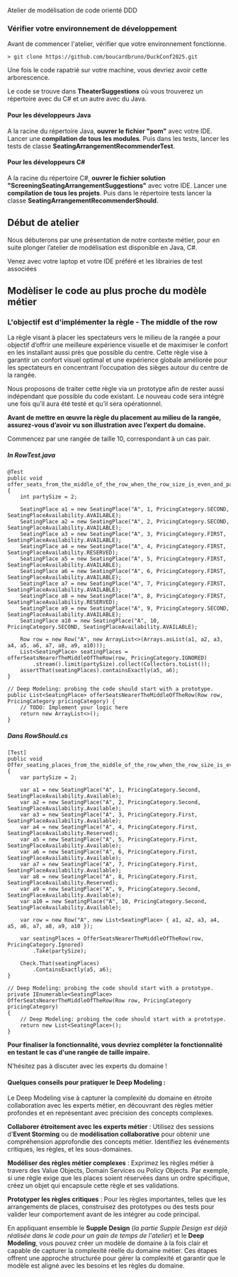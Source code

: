 Atelier de modélisation de code orienté DDD

### Vérifier votre environnement de développement



Avant de commencer l'atelier, vérifier que votre environnement fonctionne.

```
> git clone https://github.com/boucardbruno/DuckConf2025.git
```



Une fois le code rapatrié sur votre machine, vous devriez avoir cette arborescence.

Le code se trouve dans **TheaterSuggestions** où vous trouverez un répertoire avec du C# et un autre avec du Java.

#### Pour les développeurs Java



A la racine du répertoire Java, **ouvrer le fichier "pom"** avec votre IDE. Lancer une **compilation de tous les modules**. Puis dans les tests, lancer les tests de classe **SeatingArrangementRecommenderTest**.

#### Pour les développeurs C#



A la racine du répertoire C#, **ouvrer le fichier solution "ScreeningSeatingArrangementSuggestions"** avec votre IDE. Lancer une **compilation de tous les projets**. Puis dans le répertoire tests lancer la classe **SeatingArrangementRecommenderShould**.

## Début de atelier



Nous débuterons par une présentation de notre contexte métier, pour en suite plonger l’atelier de modélisation est disponible en Java, C#.

Venez avec votre laptop et votre IDE préféré et les librairies de test associées

## Modèliser le code au plus proche du modèle métier



### L'objectif est d'implémenter la règle - The middle of the row



La règle visant à placer les spectateurs vers le milieu de la rangée a pour objectif d’offrir une meilleure expérience visuelle et de maximiser le confort en les installant aussi près que possible du centre. Cette règle vise à garantir un confort visuel optimal et une expérience globale améliorée pour les spectateurs en concentrant l’occupation des sièges autour du centre de la rangée.

Nous proposons de traiter cette règle via un prototype afin de rester aussi indépendant que possible du code existant. Le nouveau code sera intégré une fois qu’il aura été testé et qu’il sera opérationnel.

**Avant de mettre en œuvre la règle du placement au milieu de la rangée, assurez-vous d’avoir vu son illustration avec l’expert du domaine.**

Commencez par une rangée de taille 10, correspondant à un cas pair.

##### In RowTest.java



```
@Test
public void offer_seats_from_the_middle_of_the_row_when_the_row_size_is_even_and_party_size_is_greater_than_one() {
    int partySize = 2;

    SeatingPlace a1 = new SeatingPlace("A", 1, PricingCategory.SECOND, SeatingPlaceAvailability.AVAILABLE);
    SeatingPlace a2 = new SeatingPlace("A", 2, PricingCategory.SECOND, SeatingPlaceAvailability.AVAILABLE);
    SeatingPlace a3 = new SeatingPlace("A", 3, PricingCategory.FIRST, SeatingPlaceAvailability.AVAILABLE);
    SeatingPlace a4 = new SeatingPlace("A", 4, PricingCategory.FIRST, SeatingPlaceAvailability.RESERVED);
    SeatingPlace a5 = new SeatingPlace("A", 5, PricingCategory.FIRST, SeatingPlaceAvailability.AVAILABLE);
    SeatingPlace a6 = new SeatingPlace("A", 6, PricingCategory.FIRST, SeatingPlaceAvailability.AVAILABLE);
    SeatingPlace a7 = new SeatingPlace("A", 7, PricingCategory.FIRST, SeatingPlaceAvailability.AVAILABLE);
    SeatingPlace a8 = new SeatingPlace("A", 8, PricingCategory.FIRST, SeatingPlaceAvailability.RESERVED);
    SeatingPlace a9 = new SeatingPlace("A", 9, PricingCategory.SECOND, SeatingPlaceAvailability.AVAILABLE);
    SeatingPlace a10 = new SeatingPlace("A", 10, PricingCategory.SECOND, SeatingPlaceAvailability.AVAILABLE);

    Row row = new Row("A", new ArrayList<>(Arrays.asList(a1, a2, a3, a4, a5, a6, a7, a8, a9, a10)));
    List<SeatingPlace> seatingPlaces = offerSeatsNearerTheMiddleOfTheRow(row, PricingCategory.IGNORED)
        .stream().limit(partySize).collect(Collectors.toList());
    assertThat(seatingPlaces).containsExactly(a5, a6);
}

// Deep Modeling: probing the code should start with a prototype.
public List<SeatingPlace> offerSeatsNearerTheMiddleOfTheRow(Row row, PricingCategory pricingCategory) {
    // TODO: Implement your logic here
    return new ArrayList<>();
}
```



##### Dans RowShould.cs



```
[Test]
public void Offer_seating_places_from_the_middle_of_the_row_when_the_row_size_is_even_and_party_size_is_greater_than_one()
{
    var partySize = 2;

    var a1 = new SeatingPlace("A", 1, PricingCategory.Second, SeatingPlaceAvailability.Available);
    var a2 = new SeatingPlace("A", 2, PricingCategory.Second, SeatingPlaceAvailability.Available);
    var a3 = new SeatingPlace("A", 3, PricingCategory.First, SeatingPlaceAvailability.Available);
    var a4 = new SeatingPlace("A", 4, PricingCategory.First, SeatingPlaceAvailability.Reserved);
    var a5 = new SeatingPlace("A", 5, PricingCategory.First, SeatingPlaceAvailability.Available);
    var a6 = new SeatingPlace("A", 6, PricingCategory.First, SeatingPlaceAvailability.Available);
    var a7 = new SeatingPlace("A", 7, PricingCategory.First, SeatingPlaceAvailability.Available);
    var a8 = new SeatingPlace("A", 8, PricingCategory.First, SeatingPlaceAvailability.Reserved);
    var a9 = new SeatingPlace("A", 9, PricingCategory.Second, SeatingPlaceAvailability.Available);
    var a10 = new SeatingPlace("A", 10, PricingCategory.Second, SeatingPlaceAvailability.Available);

    var row = new Row("A", new List<SeatingPlace> { a1, a2, a3, a4, a5, a6, a7, a8, a9, a10 });

    var seatingPlaces = OfferSeatsNearerTheMiddleOfTheRow(row, PricingCategory.Ignored)
        .Take(partySize);

    Check.That(seatingPlaces)
        .ContainsExactly(a5, a6);
}

// Deep Modeling: probing the code should start with a prototype.
private IEnumerable<SeatingPlace> OfferSeatsNearerTheMiddleOfTheRow(Row row, PricingCategory pricingCategory)
{
    // Deep Modeling: probing the code should start with a prototype.
    return new List<SeatingPlace>();
}
```



**Pour finaliser la fonctionnalité, vous devriez compléter la fonctionnalité en testant le cas d'une rangée de taille impaire.**

N'hésitez pas à discuter avec les experts du domaine !

#### Quelques conseils pour pratiquer le Deep Modeling :

Le Deep Modeling vise à capturer la complexité du domaine en étroite collaboration avec les experts métier, en découvrant des règles métier profondes et en représentant avec précision des concepts complexes.

**Collaborer étroitement avec les experts métier** : Utilisez des sessions d'**Event Storming** ou de **modélisation collaborative** pour obtenir une compréhension approfondie des concepts métier. Identifiez les événements critiques, les règles, et les sous-domaines.

**Modéliser des règles métier complexes** : Exprimez les règles métier à travers des Value Objects, Domain Services ou Policy Objects. Par exemple, si une règle exige que les places soient réservées dans un ordre spécifique, créez un objet qui encapsule cette règle et ses validations.

**Prototyper les règles critiques** : Pour les règles importantes, telles que les arrangements de places, construisez des prototypes ou des tests pour valider leur comportement avant de les intégrer au code principal.

En appliquant ensemble le **Supple Design** (*la partie Supple Design est déjà réalisée dans le code pour un gain de temps de l'atelier*) et le **Deep Modeling**, vous pouvez créer un modèle de domaine à la fois clair et capable de capturer la complexité réelle du domaine métier. Ces étapes offrent une approche structurée pour gérer la complexité et garantir que le modèle est aligné avec les besoins et les règles du domaine.